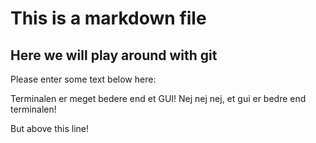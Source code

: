 # This is a markdown file 

## Here we will play around with git 
Please enter some text below here: 

Terminalen er meget bedere end et GUI!
Nej nej nej, et gui er bedre end terminalen! 

But above this line! 
